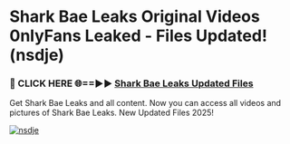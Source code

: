 # Shark Bae Leaks Original Videos 0nlyFans Leaked - Files Updated! (nsdje)

<h3>🔴 CLICK HERE 🌐==►► <a href="https://tinyurl.com/3hn5wdd3" rel="nofollow">Shark Bae Leaks Updated Files</a></h3>

Get Shark Bae Leaks and all content. Now you can access all videos and pictures of Shark Bae Leaks. New Updated Files 2025!

[![nsdje](https://i.imgur.com/4HnBqBT.gif)](https://tinyurl.com/3hn5wdd3)
